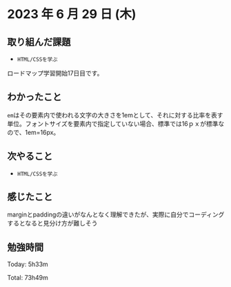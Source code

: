 # 2023 年 6 月 29 日 (木)

## 取り組んだ課題

- `HTML/CSSを学ぶ`

ロードマップ学習開始17日目です。

## わかったこと

`em`はその要素内で使われる文字の大きさを1emとして、それに対する比率を表す単位。フォントサイズを要素内で指定していない場合、標準では16ｐｘが標準なので、1em=16px。

## 次やること

- `HTML/CSSを学ぶ`

## 感じたこと

marginとpaddingの違いがなんとなく理解できたが、実際に自分でコーディングするとなると見分け方が難しそう


## 勉強時間

Today: 5h33m

Total: 73h49m

